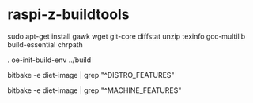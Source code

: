 # raspi-z-buildtools

sudo apt-get install gawk wget git-core diffstat unzip texinfo gcc-multilib build-essential chrpath


. oe-init-build-env ../build

bitbake -e diet-image | grep "^DISTRO_FEATURES"

bitbake -e diet-image | grep "^MACHINE_FEATURES"
